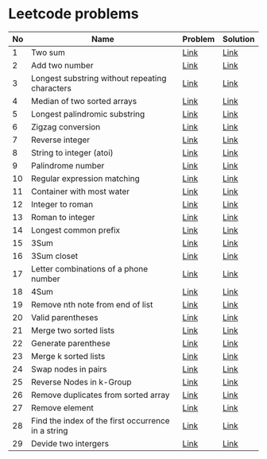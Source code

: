 # Leetcode problems
| No | Name | Problem | Solution |
|----|------|---------|----------|
| 1 | Two sum | [Link](https://leetcode.com/problems/two-sum/description/) | [Link](https://github.com/hieu1911/leetcode/blob/master/easy/1.two-sum.cpp) |
| 2 | Add two number | [Link](https://leetcode.com/problems/add-two-numbers/description/) | [Link](https://github.com/hieu1911/leetcode/blob/master/medium/2.add-two-number.cpp) |
| 3 | Longest substring without repeating characters | [Link](https://leetcode.com/problems/longest-substring-without-repeating-characters/description/) | [Link](https://github.com/hieu1911/leetcode/blob/master/medium/3.longest-substring-without-repeating-characters.cpp) |
| 4 | Median of two sorted arrays | [Link](https://leetcode.com/problems/median-of-two-sorted-arrays/description/) | [Link](https://github.com/hieu1911/leetcode/blob/master/hard/4.median-of-two-sorted-arrays.cpp) |
| 5 | Longest palindromic substring | [Link](https://leetcode.com/problems/longest-palindromic-substring/description/) | [Link](https://github.com/hieu1911/leetcode/blob/master/hard/5.longest-palindromic-substring.cpp) |
| 6 | Zigzag conversion | [Link](https://leetcode.com/problems/zigzag-conversion/description/) | [Link](https://github.com/hieu1911/leetcode/blob/master/medium/6.zigzag-conversion.cpp) |
| 7 | Reverse integer | [Link](https://leetcode.com/problems/reverse-integer/description/) | [Link](https://leetcode.com/problems/zigzag-conversion/description/) | [Link](https://github.com/hieu1911/leetcode/blob/master/medium/7.reverse-integer.cpp) |
| 8 | String to integer (atoi) | [Link](https://leetcode.com/problems/string-to-integer-atoi/) | [Link](https://github.com/hieu1911/leetcode/blob/master/medium/8.string-to-integer-atoi.cpp) |
| 9 | Palindrome number | [Link](https://leetcode.com/problems/palindrome-number/description/) | [Link](https://github.com/hieu1911/leetcode/blob/master/easy/9.palindrome-number.cpp) |
| 10 | Regular expression matching | [Link](https://leetcode.com/problems/regular-expression-matching/description/) | [Link](https://github.com/hieu1911/leetcode/blob/master/hard/10.regular-expression-matching.cpp) |
| 11 | Container with most water | [Link](https://leetcode.com/problems/container-with-most-water/) | [Link](https://github.com/hieu1911/leetcode/blob/master/medium/11.container-with-most-water.cpp) |
| 12 | Integer to roman | [Link](https://leetcode.com/problems/integer-to-roman/) | [Link](https://github.com/hieu1911/leetcode/blob/master/medium/12.integer-to-roman.cpp) |
| 13 | Roman to integer | [Link](https://leetcode.com/problems/roman-to-integer/) | [Link](https://github.com/hieu1911/leetcode/blob/master/easy/13.roman-to-integer.cpp) |
| 14 | Longest common prefix | [Link](https://leetcode.com/problems/longest-common-prefix/description/) | [Link](https://github.com/hieu1911/leetcode/blob/master/easy/14.longest-common-prefix.cpp) |
| 15 | 3Sum | [Link](https://leetcode.com/problems/3sum/) | [Link](https://github.com/hieu1911/leetcode/blob/master/medium/15.3sum.cpp) |
| 16 | 3Sum closet | [Link](https://leetcode.com/problems/3sum-closest/description/) | [Link](https://github.com/hieu1911/leetcode/blob/master/medium/16.3sum-closet.cpp) |
| 17 | Letter combinations of a phone number | [Link](https://leetcode.com/problems/letter-combinations-of-a-phone-number/description/) | [Link](https://github.com/hieu1911/leetcode/blob/master/medium/17.letter-combinations-of-a-phone-number.cpp) |
| 18 | 4Sum | [Link](https://leetcode.com/problems/4sum/) | [Link](https://github.com/hieu1911/leetcode/blob/master/medium/18.4sum.cpp) |
| 19 | Remove nth note from end of list | [Link](https://leetcode.com/problems/remove-nth-node-from-end-of-list) | [Link](https://github.com/hieu1911/leetcode/blob/master/medium/19.remove-nth-node-from-end-of-list.cpp) |
| 20 | Valid parentheses | [Link](https://leetcode.com/problems/valid-parentheses/) | [Link](https://github.com/hieu1911/leetcode/blob/master/easy/20.valid-parenthese.cpp) |
| 21 | Merge two sorted lists | [Link](https://leetcode.com/problems/merge-two-sorted-lists/) | [Link](https://github.com/hieu1911/leetcode/blob/master/easy/21.merge-two-sorted-lists.cpp) |
| 22 | Generate parenthese | [Link](https://leetcode.com/problems/generate-parentheses/description/) | [Link](https://github.com/hieu1911/leetcode/blob/master/medium/22.generate-parenthese.cpp) |
| 23 | Merge k sorted lists | [Link](https://leetcode.com/problems/merge-k-sorted-lists/description/) | [Link](https://github.com/hieu1911/leetcode/blob/master/hard/23.merge-k-sorted-lists.cpp) |
| 24 | Swap nodes in pairs | [Link](https://leetcode.com/problems/swap-nodes-in-pairs/description/) | [Link](https://github.com/hieu1911/leetcode/blob/master/medium/24.swap-nodes-in-pairs.cpp) |
| 25 | Reverse Nodes in k-Group | [Link](https://leetcode.com/problems/reverse-nodes-in-k-group/description/) | [Link](https://github.com/hieu1911/leetcode/blob/master/hard/25.reverser-nodes-in-k-group.cpp) |
| 26 | Remove duplicates from sorted array | [Link](https://leetcode.com/problems/remove-duplicates-from-sorted-array/description/) | [Link](https://github.com/hieu1911/leetcode/blob/master/easy/26.remove-duplicates-from-sorted-array.cpp) |
| 27 | Remove element | [Link](https://leetcode.com/problems/remove-element/description/) | [Link](https://github.com/hieu1911/leetcode/blob/master/easy/27.remove-element.cpp) |
| 28 | Find the index of the first occurrence in a string | [Link](https://leetcode.com/problems/find-the-index-of-the-first-occurrence-in-a-string/description/) | [Link](https://github.com/hieu1911/leetcode/blob/master/easy/28.find-the-index-of-the-first-occurrence-in-a-string.cpp) |
| 29 | Devide two intergers | [Link](https://leetcode.com/problems/divide-two-integers/) | [Link](https://github.com/hieu1911/leetcode/blob/master/medium/29.devide-two-intergers.cpp) |